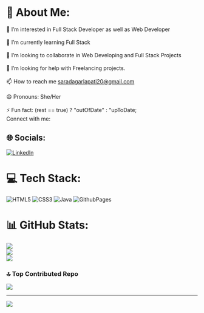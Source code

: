 # 💫 About Me:
👀 I’m interested in Full Stack Developer as well as Web Developer<br><br>🌱 I’m currently learning Full Stack<br><br>💞️ I’m looking to collaborate in Web Developing and Full Stack Projects<br><br>🤝 I’m looking for help with Freelancing projects.<br><br>📫 How to reach me saradagarlapati20@gmail.com<br><br>😄 Pronouns: She/Her<br><br>⚡ Fun fact: (rest == true) ? "outOfDate" : "upToDate;<br>Connect with me:


## 🌐 Socials:
[![LinkedIn](https://img.shields.io/badge/LinkedIn-%230077B5.svg?logo=linkedin&logoColor=white)](https://linkedin.com/in/saradagarlapati) 

# 💻 Tech Stack:
![HTML5](https://img.shields.io/badge/html5-%23E34F26.svg?style=for-the-badge&logo=html5&logoColor=white) ![CSS3](https://img.shields.io/badge/css3-%231572B6.svg?style=for-the-badge&logo=css3&logoColor=white) ![Java](https://img.shields.io/badge/java-%23ED8B00.svg?style=for-the-badge&logo=openjdk&logoColor=white) ![GithubPages](https://img.shields.io/badge/github%20pages-121013?style=for-the-badge&logo=github&logoColor=white)
# 📊 GitHub Stats:
![](https://github-readme-stats.vercel.app/api?username=Sarada-garlapati&theme=default&hide_border=false&include_all_commits=false&count_private=false)<br/>
![](https://github-readme-streak-stats.herokuapp.com/?user=Sarada-garlapati&theme=default&hide_border=false)<br/>
![](https://github-readme-stats.vercel.app/api/top-langs/?username=Sarada-garlapati&theme=default&hide_border=false&include_all_commits=false&count_private=false&layout=compact)

### 🔝 Top Contributed Repo
![](https://github-contributor-stats.vercel.app/api?username=Sarada-garlapati&limit=5&theme=chalk&combine_all_yearly_contributions=true)

---
[![](https://visitcount.itsvg.in/api?id=Sarada-garlapati&icon=1&color=1)](https://visitcount.itsvg.in)

<!-- Proudly created with GPRM ( https://gprm.itsvg.in ) -->
